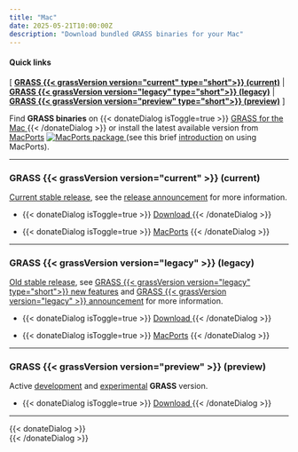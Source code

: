 ```yaml
---
title: "Mac"
date: 2025-05-21T10:00:00Z
description: "Download bundled GRASS binaries for your Mac"
---
```


#### Quick links

[ [**GRASS {{< grassVersion version="current" type="short">}} (current)**](#GRASS-GIS-current) | [**GRASS {{< grassVersion version="legacy" type="short">}} (legacy)**](#GRASS-GIS-old) | [**GRASS {{< grassVersion version="preview" type="short">}} (preview)**](#GRASS-GIS-devel) ]

<div class="alert rounded-0 alert-default">
<i class="fa fa-arrow-right"></i> Find <b>GRASS binaries</b> on
 {{< donateDialog isToggle=true >}}  
     <a href="https://cmbarton.github.io/grass-mac/download/" target="_blank"> GRASS for the Mac </a> 
 {{< /donateDialog  >}} 
or install the latest available version from <a href="https://ports.macports.org/port/grass/" target="_blank">MacPorts</a> 
<a href="https://repology.org/project/grass/versions" target="_blank"> 
  <img class="inl" src="https://repology.org/badge/version-for-repo/macports/grass-gis.svg" alt="MacPorts package">
</a>
(see this brief <a href="https://grasswiki.osgeo.org/wiki/Compiling_on_macOS_using_MacPorts" target="_blank">introduction</a> on using MacPorts).
</div>

<hr>

### <span id="GRASS-GIS-current"> GRASS {{< grassVersion version="current" >}} (current)</span>

<div class="alert rounded-0 alert-success">
<i class="fa fa-info-circle"></i> <u>Current stable release</u>, see the <a href="https://github.com/OSGeo/grass/releases/tag/{{< currentVersion.inline  >}}{{- .Site.Data.grass.current_version -}}{{</currentVersion.inline >}}">release announcement</a> for more information.
</div>

<ul>
<li>
 {{< donateDialog isToggle=true >}}  
    <a href="https://cmbarton.github.io/grass-mac/download/" target="_blank"><i class="fa fa-download"></i> Download </a>
 {{< /donateDialog  >}} 
 </li>
</ul>
<ul>
<li>
 {{< donateDialog isToggle=true >}}  
<a href="https://ports.macports.org/port/grass/">MacPorts</a>
 {{< /donateDialog  >}}
</li>
</ul>

<hr>

### <span id="GRASS-GIS-old"> GRASS {{< grassVersion version="legacy" >}} (legacy)</span>

<div class="alert rounded-0 alert-warning">
<i class="fa fa-info-circle"></i> <u>Old stable release</u>, see <a href="https://trac.osgeo.org/grass/wiki/Grass7/NewFeatures{{< legacyVersionNoDots.inline  >}}{{- .Site.Data.grass.legacy_version_nodots -}}{{</legacyVersionNoDots.inline >}}">GRASS {{< grassVersion version="legacy" type="short">}} new features</a> and  <a href="https://github.com/OSGeo/grass/releases/tag/{{< legacyVersion.inline  >}}{{- .Site.Data.grass.legacy_version -}}{{</legacyVersion.inline >}}">GRASS {{< grassVersion version="legacy" >}} announcement</a> for more information.
</div>

<ul>
<li>
 {{< donateDialog isToggle=true >}}  
 <a href="https://cmbarton.github.io/grass-mac/download/" target="_blank"><i class="fa fa-download"></i> Download </a>
 {{< /donateDialog  >}} 
 </li>
</ul>
<ul>
<li>
 {{< donateDialog isToggle=true >}}  
<a href="https://ports.macports.org/port/grass7/"></i>MacPorts</a>
 {{< /donateDialog  >}} 
</li>
</ul>

<hr>

### <span id="GRASS-GIS-devel"> GRASS {{< grassVersion version="preview" >}}  (preview)</span>

<div class="alert rounded-0 alert-info">
<i class="fa fa-info-circle"></i> Active <u>development</u> and <u>experimental</u> <b>GRASS</b> version.
</div>

<ul>
<li>
 {{< donateDialog isToggle=true >}}  
<a href="https://cmbarton.github.io/grass-mac/download/" target="_blank"><i class="fa fa-download"></i> Download </a>
 {{< /donateDialog  >}} 
</li>
</ul>

<hr>

 {{< donateDialog >}}  
 {{< /donateDialog >}}  
